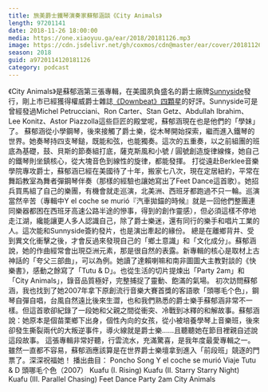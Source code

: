 ```yaml
---
title: 旅美爵士鐵琴演奏家蘇郁涵談《City Animals》
length: 97201141
date: 2018-11-26 18:00:00
media: https://one.xiaoyuu.ga/ear/2018/20181126.mp3
image: https://cdn.jsdelivr.net/gh/coxmos/cdn@master/ear/cover/20181126.jpeg
season: 2018
guid: a9720114120181126
category: podcast
---
```


《City Animals》是蘇郁涵第三張專輯，在美國夙負盛名的爵士廠牌<a href="http://www.sunnysiderecords.com/artist.php?id=619">Sunnyside</a>發行，剛上市已經獲得權威爵士雜誌<a href="https://www.facebook.com/YuhanSuVibes/photos/a.387533024652597/2366827620056451/?type=3&amp;theater">《Downbeat》四顆星</a>的好評。Sunnyside可是曾經發過Michel Petrucciani、Ron Carter、Stan Getz、Abdullah Ibrahim、Lee Konitz、Astor Piazzolla這些巨匠的殿堂呢，蘇郁涵現在也是他們的「學妹」了。
蘇郁涵從小學鋼琴，後來接觸了爵士樂，從木琴開始探索，繼而進入鐵琴的世界。她奏琴持四支琴鎚，既能和弦，也能獨奏。這次的五重奏，以之前組團的班底為基礎，鼓、貝斯的節奏組打底，薩克斯風和小號 / 圓號創造旋律線條，她自己的鐵琴則坐鎮核心，從大塊音色到線性的旋律，都能發揮。
打從遠赴Berklee音樂學院專攻爵士，蘇郁涵已經在美國待了十年，搬家七八次，現在定居紐約，平常在舞蹈教室為舞者彈鋼琴伴奏（那樣的經驗也讓她寫出了Feet Dance這首歌）。她招兵買馬組了自己的樂團，有機會就走巡演，北美洲、西班牙都跑過不只一輪。巡演當然辛苦（專輯中Y el coche se murió『汽車拋錨的時候』就是一回他們整團連同樂器都困在西班牙高速公路半途的慘事，得到的創作靈感），但必須這樣不停地走江湖，纔能讓更人多人認識自己，除了爵士樂迷，還有同行的樂手和唱片工業的人。這次能和Sunnyside簽約發片，也是演出牽起的緣份。
總是在離鄉背井、受到異文化衝擊之後，才會反過來發現自己的「鄉土意識」和「文化成分」。蘇郁涵說，她的作曲經常會出現亞洲元素，那是很自然的表露。新專輯的核心是取材上古神話的「夸父三部曲」，可以為例。她讀了達賴喇嘛和南非圖圖大主教對談的《快樂書》，感動之餘寫了「Tutu &amp; D」。也從生活的切片提煉出「Party 2am」和「City Animals」，錄音品質極好，完整捕捉了靈動、飽滿的氣場。
初次訪問蘇郁涵，我也找到了她2007年拿下原創流行音樂大賽首獎的客語歌「頭哪毛个色」，鋼琴自彈自唱，台風自然遠比後來生澀，也和我們熟悉的爵士樂手蘇郁涵非常不一樣。但這首歌卻紀錄了一段她和父親之間從衝突、冷戰到冰釋的和解故事。蘇郁涵說：她原本是個苗栗鄉下出身，個性內向的女孩，從小被培養學琴上音樂班，後來卻發生撕裂兩代的大叛逆事件，導火線就是爵士樂……且聽聽她在節目裡親自述說這段故事。
這張專輯非常好聽，行雲流水，充滿驚喜，是我年度最愛專輯之一。雖然一直都不容易，蘇郁涵應該算是在世界爵士樂壇拿到進入「前段班」競逐的門票了。深深祝福她！
播出曲目：
Poncho Song
Y el coche se murió
Viaje
Tutu &amp; D
頭哪毛个色（2007）
Kuafu (I. Rising)
Kuafu (II. Starry Starry Night)
Kuafu (III. Parallel Chasing)
Feet Dance
Party 2am
City Animals


